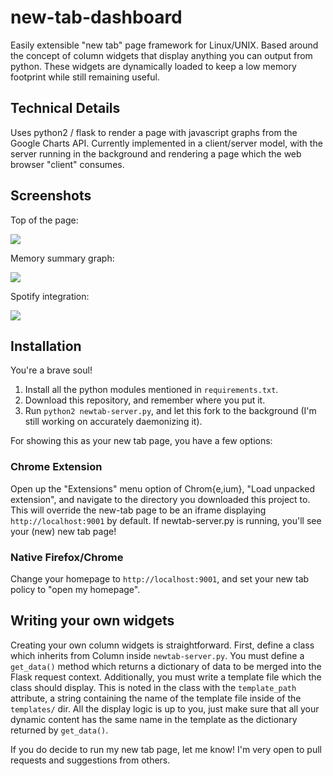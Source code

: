 new-tab-dashboard
=================

Easily extensible "new tab" page framework for Linux/UNIX. Based around the concept of column widgets that display anything you can output from python. These widgets are dynamically loaded to keep a low memory footprint while still remaining useful.

Technical Details
-----------------

Uses python2 / flask to render a page with javascript graphs from the Google Charts API. Currently implemented in a client/server model, with the server running in the background and rendering a page which the web browser "client" consumes.

Screenshots
-----------

Top of the page:

![](http://cluster.lug.udel.edu/~jluck/new-tab-overview.png)

Memory summary graph:

![](http://cluster.lug.udel.edu/~jluck/new-tab-mem.png)

Spotify integration:

![](http://cluster.lug.udel.edu/~jluck/new-tab-spotify.png)

Installation
------------

You're a brave soul!

1. Install all the python modules mentioned in `requirements.txt`.
2. Download this repository, and remember where you put it.
3. Run `python2 newtab-server.py`, and let this fork to the background (I'm still working on accurately daemonizing it).

For showing this as your new tab page, you have a few options:

### Chrome Extension

Open up the "Extensions" menu option of Chrom{e,ium}, "Load unpacked extension", and navigate to the directory you downloaded this project to.
This will override the new-tab page to be an iframe displaying `http://localhost:9001` by default.
If newtab-server.py is running, you'll see your (new) new tab page!

### Native Firefox/Chrome

Change your homepage to `http://localhost:9001`, and set your new tab policy to "open my homepage".

Writing your own widgets
------------------------

Creating your own column widgets is straightforward. First, define a class which inherits from Column inside `newtab-server.py`. You must define a `get_data()` method which returns a dictionary of data to be merged into the Flask request context. Additionally, you must write a template file which the class should display. This is noted in the class with the `template_path` attribute, a string containing the name of the template file inside of the `templates/` dir. All the display logic is up to you, just make sure that all your dynamic content has the same name in the template as the dictionary returned by `get_data()`.

If you do decide to run my new tab page, let me know! I'm very open to pull requests and suggestions from others.

